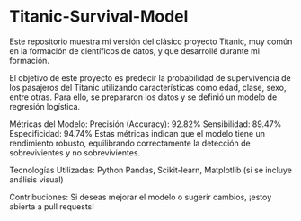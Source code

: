 # Titanic-Survival-Model

Este repositorio muestra mi versión del clásico proyecto Titanic, muy común en la formación de científicos de datos, y que desarrollé durante mi formación.

El objetivo de este proyecto es predecir la probabilidad de supervivencia de los pasajeros del Titanic utilizando características como edad, clase, sexo, entre otras. Para ello, se prepararon los datos y se definió un modelo de regresión logística.

Métricas del Modelo:
Precisión (Accuracy): 92.82%
Sensibilidad: 89.47%
Especificidad: 94.74%
Estas métricas indican que el modelo tiene un rendimiento robusto, equilibrando correctamente la detección de sobrevivientes y no sobrevivientes.

Tecnologías Utilizadas:
Python
Pandas, Scikit-learn, Matplotlib (si se incluye análisis visual)

Contribuciones:
Si deseas mejorar el modelo o sugerir cambios, ¡estoy abierta a pull requests!

